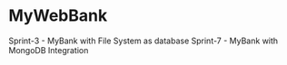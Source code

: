 # MyWebBank
Sprint-3 - MyBank with File System as database
Sprint-7 - MyBank with MongoDB Integration
